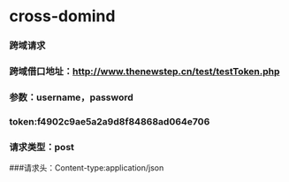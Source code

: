 # cross-domind

### 跨域请求

### 跨域借口地址：http://www.thenewstep.cn/test/testToken.php

### 参数：username，password

### token:f4902c9ae5a2a9d8f84868ad064e706

### 请求类型：post

###请求头：Content-type:application/json